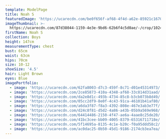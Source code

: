 ```yaml
---
template: ModelPage
title: Noah S
featuredImage: 'https://ucarecdn.com/be0f656f-af68-4f4d-a62e-85921c1670d1/'
imageThumbnail: >-
  https://ucarecdn.com/87d38044-1159-4e3e-9bd6-62b6f4c5d0ae/-/crop/1024x1438/363,217/-/preview/
firstName: Noah S
collection: Boys
height: 147cm
measurementType: chest
bust: 65cm
waist: 63cm
hips: 70cm
size: 10-12
shoeSize: '4.5'
hair: Light Brown
eyes: Blue
imagePortfolio:
  - image: 'https://ucarecdn.com/62fa8003-d7c3-459f-8c71-d01e45314973/'
  - image: 'https://ucarecdn.com/2ce85873-410a-4348-af68-33c814d31aad/'
  - image: 'https://ucarecdn.com/da2e8d1c-493b-4734-85c8-b3cb073b8d49/'
  - image: 'https://ucarecdn.com/05cc2df9-8e0f-4c43-91ca-46101b41af80/'
  - image: 'https://ucarecdn.com/a6da3f87-f8a3-4392-808e-467e3ab3e77f/'
  - image: 'https://ucarecdn.com/d24c8f81-d5d2-4a86-a43b-05b9a569e968/'
  - image: 'https://ucarecdn.com/64414486-2150-4f47-ae6a-4aae8c25de20/'
  - image: 'https://ucarecdn.com/41bc3cee-bb09-4005-8379-65316711718e/'
  - image: 'https://ucarecdn.com/5f14695a-8135-4c1e-b20c-f0a95ddd58c2/'
  - image: 'https://ucarecdn.com/ac0dac25-0b50-45d1-9186-2174cb3ea7ea/'
---
```


